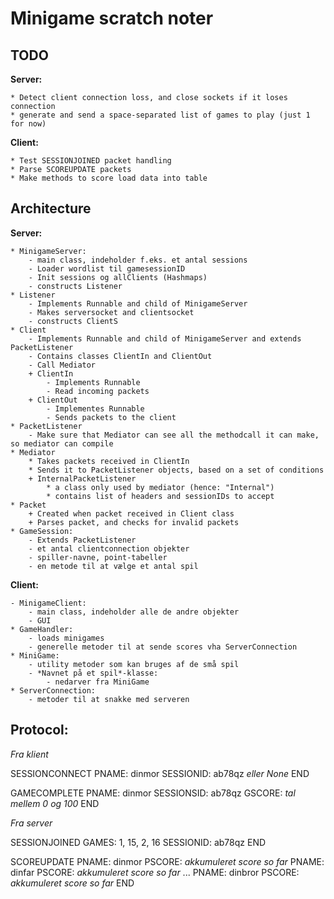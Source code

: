 
# Minigame scratch noter

## TODO

**Server:**

	* Detect client connection loss, and close sockets if it loses connection
	* generate and send a space-separated list of games to play (just 1 for now)

**Client:**

	* Test SESSIONJOINED packet handling
	* Parse SCOREUPDATE packets
	* Make methods to score load data into table


## Architecture

**Server:**

	* MinigameServer: 
		- main class, indeholder f.eks. et antal sessions
		- Loader wordlist til gamesessionID
		- Init sessions og allClients (Hashmaps)
		- constructs Listener
	* Listener
		- Implements Runnable and child of MinigameServer
		- Makes serversocket and clientsocket
		- constructs ClientS
	* Client
		- Implements Runnable and child of MinigameServer and extends PacketListener
		- Contains classes ClientIn and ClientOut
		- Call Mediator
		+ ClientIn
			- Implements Runnable
			- Read incoming packets
		+ ClientOut
			- Implementes Runnable
			- Sends packets to the client
	* PacketListener
		- Make sure that Mediator can see all the methodcall it can make, so mediator can compile
	* Mediator
		* Takes packets received in ClientIn
		* Sends it to PacketListener objects, based on a set of conditions
		+ InternalPacketListener
			* a class only used by mediator (hence: "Internal")
			* contains list of headers and sessionIDs to accept
	* Packet
		+ Created when packet received in Client class
		+ Parses packet, and checks for invalid packets
	* GameSession: 
		- Extends PacketListener
		- et antal clientconnection objekter
		- spiller-navne, point-tabeller
		- en metode til at vælge et antal spil

**Client:**

	- MinigameClient:
		- main class, indeholder alle de andre objekter
		- GUI
	* GameHandler:
		- loads minigames
		- generelle metoder til at sende scores vha ServerConnection
	* MiniGame:
		- utility metoder som kan bruges af de små spil
		- *Navnet på et spil*-klasse:
			- nedarver fra MiniGame
	* ServerConnection:
		- metoder til at snakke med serveren
	
## Protocol:


*Fra klient*

SESSIONCONNECT
PNAME: dinmor
SESSIONID: ab78qz *eller None*
END

GAMECOMPLETE
PNAME: dinmor
SESSIONSID: ab78qz 
GSCORE: *tal mellem 0 og 100*
END


*Fra server*

SESSIONJOINED
GAMES: 1, 15, 2, 16
SESSIONID: ab78qz
END

SCOREUPDATE
PNAME: dinmor
PSCORE: *akkumuleret score so far*
PNAME: dinfar
PSCORE: *akkumuleret score so far*
...
PNAME: dinbror
PSCORE: *akkumuleret score so far*
END
